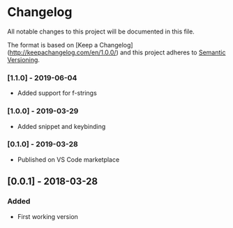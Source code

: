 # Changelog
All notable changes to this project will be documented in this file.

The format is based on [Keep a Changelog] (http://keepachangelog.com/en/1.0.0/) and this project adheres to [Semantic Versioning](http://semver.org/spec/v2.0.0.html).

### [1.1.0] - 2019-06-04
- Added support for f-strings

### [1.0.0] - 2019-03-29
- Added snippet and keybinding

### [0.1.0] - 2019-03-28
- Published on VS Code marketplace

## [0.0.1] - 2018-03-28
### Added
- First working version
